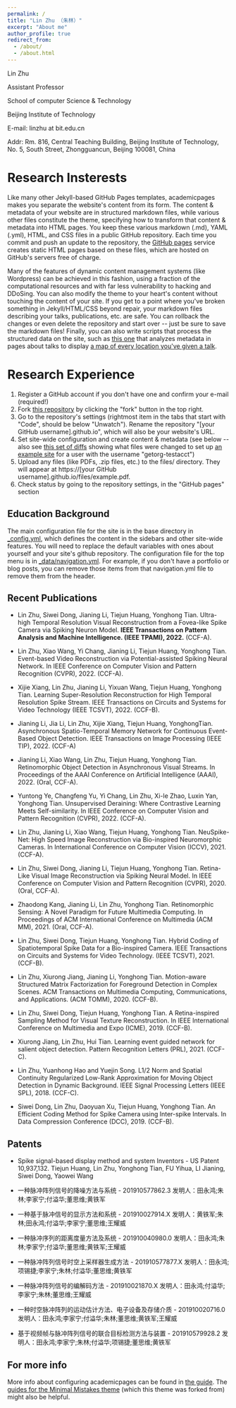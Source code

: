 ```yaml
---
permalink: /
title: "Lin Zhu （朱林）"
excerpt: "About me"
author_profile: true
redirect_from: 
  - /about/
  - /about.html
---
```


Lin Zhu

Assistant Professor

School of computer Science & Technology

Beijing Institute of Technology

E-mail: linzhu at bit.edu.cn

Addr: Rm. 816, Central Teaching Building, Beijing Institute of Technology, No. 5, South Street, Zhongguancun, Beijing 100081, China


Research Insterests
======
Like many other Jekyll-based GitHub Pages templates, academicpages makes you separate the website's content from its form. The content & metadata of your website are in structured markdown files, while various other files constitute the theme, specifying how to transform that content & metadata into HTML pages. You keep these various markdown (.md), YAML (.yml), HTML, and CSS files in a public GitHub repository. Each time you commit and push an update to the repository, the [GitHub pages](https://pages.github.com/) service creates static HTML pages based on these files, which are hosted on GitHub's servers free of charge.

Many of the features of dynamic content management systems (like Wordpress) can be achieved in this fashion, using a fraction of the computational resources and with far less vulnerability to hacking and DDoSing. You can also modify the theme to your heart's content without touching the content of your site. If you get to a point where you've broken something in Jekyll/HTML/CSS beyond repair, your markdown files describing your talks, publications, etc. are safe. You can rollback the changes or even delete the repository and start over -- just be sure to save the markdown files! Finally, you can also write scripts that process the structured data on the site, such as [this one](https://github.com/academicpages/academicpages.github.io/blob/master/talkmap.ipynb) that analyzes metadata in pages about talks to display [a map of every location you've given a talk](https://academicpages.github.io/talkmap.html).

Research Experience
======
1. Register a GitHub account if you don't have one and confirm your e-mail (required!)
1. Fork [this repository](https://github.com/academicpages/academicpages.github.io) by clicking the "fork" button in the top right. 
1. Go to the repository's settings (rightmost item in the tabs that start with "Code", should be below "Unwatch"). Rename the repository "[your GitHub username].github.io", which will also be your website's URL.
1. Set site-wide configuration and create content & metadata (see below -- also see [this set of diffs](http://archive.is/3TPas) showing what files were changed to set up [an example site](https://getorg-testacct.github.io) for a user with the username "getorg-testacct")
1. Upload any files (like PDFs, .zip files, etc.) to the files/ directory. They will appear at https://[your GitHub username].github.io/files/example.pdf.  
1. Check status by going to the repository settings, in the "GitHub pages" section

Education Background
------
The main configuration file for the site is in the base directory in [_config.yml](https://github.com/academicpages/academicpages.github.io/blob/master/_config.yml), which defines the content in the sidebars and other site-wide features. You will need to replace the default variables with ones about yourself and your site's github repository. The configuration file for the top menu is in [_data/navigation.yml](https://github.com/academicpages/academicpages.github.io/blob/master/_data/navigation.yml). For example, if you don't have a portfolio or blog posts, you can remove those items from that navigation.yml file to remove them from the header. 

Recent Publications
------

- Lin Zhu, Siwei Dong, Jianing Li, Tiejun Huang, Yonghong Tian. Ultra-high Temporal Resolution Visual Reconstruction from a Fovea-like Spike Camera via Spiking Neuron Model. **IEEE Transactions on Pattern Analysis and Machine Intelligence. (IEEE TPAMI), 2022.** (CCF-A).

- Lin Zhu, Xiao Wang, Yi Chang, Jianing Li, Tiejun Huang, Yonghong Tian. Event-based Video Reconstruction via Potential-assisted Spiking Neural Network. In IEEE Conference on Computer Vision and Pattern Recognition (CVPR), 2022. (CCF-A).

- Xijie Xiang, Lin Zhu, Jianing Li, Yixuan Wang, Tiejun Huang, Yonghong Tian. Learning Super-Resolution Reconstruction for High Temporal Resolution Spike Stream. IEEE Transactions on Circuits and Systems for Video Technology (IEEE TCSVT), 2022. (CCF-B).

- Jianing Li, Jia Li, Lin Zhu, Xijie Xiang, Tiejun Huang, YonghongTian. Asynchronous Spatio-Temporal Memory Network for Continuous Event-Based Object Detection. IEEE Transactions on Image Processing (IEEE TIP), 2022. (CCF-A)

- Jianing Li, Xiao Wang, Lin Zhu, Tiejun Huang, Yonghong Tian. Retinomorphic Object Detection in Asynchronous Visual Streams. In Proceedings of the AAAI Conference on Artificial Intelligence (AAAI), 2022. (Oral, CCF-A).

- Yuntong Ye, Changfeng Yu, Yi Chang, Lin Zhu, Xi-le Zhao, Luxin Yan, Yonghong Tian. Unsupervised Deraining: Where Contrastive Learning Meets Self-similarity. In IEEE Conference on Computer Vision and Pattern Recognition (CVPR), 2022. (CCF-A).

- Lin Zhu, Jianing Li, Xiao Wang, Tiejun Huang, Yonghong Tian. NeuSpike-Net: High Speed Image Reconstruction via Bio-inspired Neuromorphic Cameras. In International Conference on Computer Vision (ICCV), 2021. (CCF-A).

- Lin Zhu, Siwei Dong, Jianing Li, Tiejun Huang, Yonghong Tian. Retina-Like Visual Image Reconstruction via Spiking Neural Model. In IEEE Conference on Computer Vision and Pattern Recognition (CVPR), 2020. (Oral, CCF-A).

- Zhaodong Kang, Jianing Li, Lin Zhu, Yonghong Tian. Retinomorphic Sensing: A Novel Paradigm for Future Multimedia Computing. In Proceedings of ACM International
Conference on Multimedia (ACM MM), 2021. (Oral, CCF-A).

- Lin Zhu, Siwei Dong, Tiejun Huang, Yonghong Tian. Hybrid Coding of Spatiotemporal Spike Data for a Bio-inspired Camera. IEEE Transactions on Circuits and Systems for Video Technology. (IEEE TCSVT), 2021. (CCF-B).

- Lin Zhu, Xiurong Jiang, Jianing Li, Yonghong Tian. Motion-aware Structured Matrix Factorization for Foreground Detection in Complex Scenes. ACM Transactions on Multimedia Computing, Communications, and Applications. (ACM TOMM), 2020. (CCF-B).

- Lin Zhu, Siwei Dong, Tiejun Huang, Yonghong Tian. A Retina-inspired Sampling Method for Visual Texture Reconstruction. In IEEE International Conference on Multimedia and Expo (ICME), 2019. (CCF-B).

- Xiurong Jiang, Lin Zhu, Hui Tian. Learning event guided network for salient object detection. Pattern Recognition Letters (PRL), 2021. (CCF-C).

- Lin Zhu, Yuanhong Hao and Yuejin Song. L1/2 Norm and Spatial Continuity Regularized Low-Rank Approximation for Moving Object Detection in Dynamic Background. IEEE Signal Processing Letters (IEEE SPL), 2018. (CCF-C).

- Siwei Dong, Lin Zhu, Daoyuan Xu, Tiejun Huang, Yonghong Tian. An Efficient Coding Method for Spike Camera using Inter-spike Intervals. In Data Compression Conference (DCC), 2019. (CCF-B).



Patents
------
- Spike signal-based display method and system Inventors - US Patent 10,937,132. Tiejun Huang, Lin Zhu, Yonghong Tian, FU Yihua, LI Jianing, Siwei Dong, Yaowei Wang

- 一种脉冲阵列信号的降噪方法与系统 - 201910577862.3 发明人：田永鸿;朱林;李家宁;付溢华;董思维;黄铁军

- 一种基于脉冲信号的显示方法和系统 - 201910027914.X 发明人：黄铁军;朱林;田永鸿;付溢华;李家宁;董思维;王耀威

- 一种脉冲序列的距离度量方法及系统 - 201910040980.0 发明人：田永鸿;朱林;李家宁;付溢华;董思维;黄铁军;王耀威

- 一种脉冲阵列信号时空上采样器生成方法 - 201910577877.X 发明人：田永鸿;项锡捷;李家宁;朱林;付溢华;董思维;黄铁军

- 一种脉冲阵列信号的编解码方法 - 201910021870.X 发明人：田永鸿;付溢华;李家宁;朱林;董思维;王耀威

- 一种时空脉冲阵列的运动估计方法、电子设备及存储介质 - 201910020716.0 发明人：田永鸿;李家宁;付溢华;朱林;董思维;黄铁军;王耀威

- 基于视频帧与脉冲阵列信号的联合目标检测方法与装置 - 201910579928.2 发明人：田永鸿;李家宁;朱林;付溢华;项锡捷;董思维;黄铁军



For more info
------
More info about configuring academicpages can be found in [the guide](https://academicpages.github.io/markdown/). The [guides for the Minimal Mistakes theme](https://mmistakes.github.io/minimal-mistakes/docs/configuration/) (which this theme was forked from) might also be helpful.
